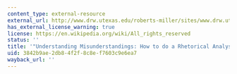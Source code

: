 ```yaml
---
content_type: external-resource
external_url: http://www.drw.utexas.edu/roberts-miller/sites/www.drw.utexas.edu.roberts-miller/files/understanding.pdf
has_external_license_warning: true
license: https://en.wikipedia.org/wiki/All_rights_reserved
status: ''
title: '"Understanding Misunderstandings: How to do a Rhetorical Analysis." (PDF)'
uid: 3842b9ae-2db8-4f2f-8c8e-f7603c9e6ea7
wayback_url: ''
---
```

